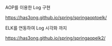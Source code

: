 
AOP를 이용한 Log 구현

https://has3ong.github.io/spring/springaoptoelk/

ELK를 연동하여 Log 시각화 까지

https://has3ong.github.io/spring/springaopelk2/

